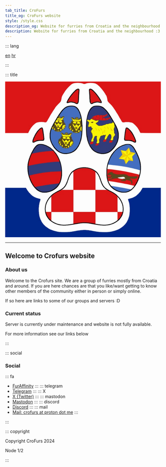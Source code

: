 ```yaml
---
tab_title: CroFurs
title_og: CroFurs website
style: /style.css 
description_og: Website for furries from Croatia and the neighbourhood :3
description: Website for furries from Croatia and the neighbourhood :3
---
```



::: lang

[en](/index.html)
[hr](/index_hr.html)

:::

::: title

![](images/crofurs.jpg)

---

## Welcome to Crofurs website

### About us

Welcome to the Crofurs site. We are a group of furries mostly from Croatia and around. If you are here chances are that you like/want getting to know other members of the community either in person or simply online.

If so here are links to some of our groups and servers :D

### Current status
Server is currently under maintenance and website is not fully available.

For more information see our links below

:::



::: social

### Social

::: fa
* [FurAffinity](https://www.furaffinity.net/user/croatianfurs)
:::
::: telegram
* [Telegram](https://t.me/crofurs)
:::
::: X
* [X (Twitter)](https://twitter.com/CroFurs)
:::
::: mastodon
* [Mastodon](https://mastodon.social/@crofurs)
:::
::: discord
* [Discord](https://discord.com/invite/8WbK5jvuBz)
:::
::: mail
* [Mail: crofurs at proton dot me]()
:::

:::

::: copyright

Copyright CroFurs 2024

Node 1/2

:::

